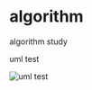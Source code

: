 # algorithm
algorithm study

uml test

![uml test](http://www.plantuml.com/plantuml/proxy?cache=no&src=https://raw.github.com/Chao-Zeng/algorithm/master/uml_test.puml)
